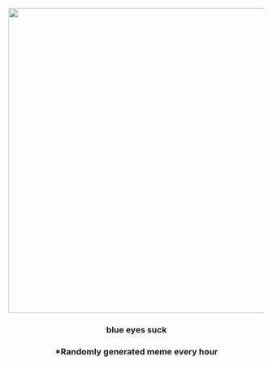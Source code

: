 <p align="center">
        <img src="https://i.redd.it/rqcpi0i2ajy81.gif" width="600" height="600">
        </p>
        <h3 align="center">blue eyes suck</h3>
        <h3 align="center">*Randomly generated meme every hour</h3>
    